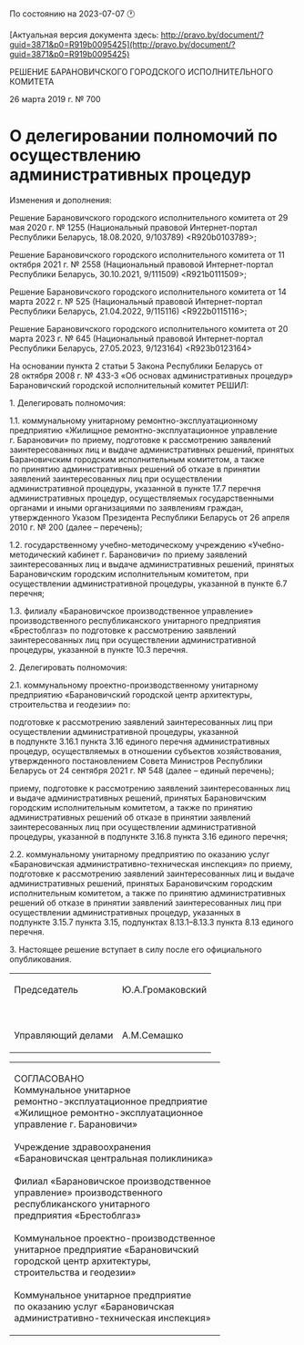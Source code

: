 По состоянию на 2023-07-07 &#x1F550;

[Актуальная версия документа здесь: http://pravo.by/document/?guid=3871&p0=R919b0095425](http://pravo.by/document/?guid=3871&p0=R919b0095425)

<p>РЕШЕНИЕ БАРАНОВИЧСКОГО ГОРОДСКОГО ИСПОЛНИТЕЛЬНОГО КОМИТЕТА</p>
<p>26 марта 2019 г. № 700</p>
<h1>О делегировании полномочий по осуществлению административных процедур</h1>
<p>Изменения и дополнения:</p>
<p>Решение Барановичского городского исполнительного комитета от 29 мая 2020 г. № 1255 (Национальный правовой Интернет-портал Республики Беларусь, 18.08.2020, 9/103789) &lt;R920b0103789&gt;;</p>
<p>Решение Барановичского городского исполнительного комитета от 11 октября 2021 г. № 2558 (Национальный правовой Интернет-портал Республики Беларусь, 30.10.2021, 9/111509) &lt;R921b0111509&gt;;</p>
<p>Решение Барановичского городского исполнительного комитета от 14 марта 2022 г. № 525 (Национальный правовой Интернет-портал Республики Беларусь, 21.04.2022, 9/115116) &lt;R922b0115116&gt;;</p>
<p>Решение Барановичского городского исполнительного комитета от 20 марта 2023 г. № 645 (Национальный правовой Интернет-портал Республики Беларусь, 27.05.2023, 9/123164) &lt;R923b0123164&gt;</p>
<p></p>
<p>На основании пункта 2 статьи 5 Закона Республики Беларусь от 28 октября 2008 г. № 433-З «Об основах административных процедур» Барановичский городской исполнительный комитет РЕШИЛ:</p>
<p>1. Делегировать полномочия:</p>
<p>1.1. коммунальному унитарному ремонтно-эксплуатационному предприятию «Жилищное ремонтно-эксплуатационное управление г. Барановичи» по приему, подготовке к рассмотрению заявлений заинтересованных лиц и выдаче административных решений, принятых Барановичским городским исполнительным комитетом, а также по принятию административных решений об отказе в принятии заявлений заинтересованных лиц при осуществлении административной процедуры, указанной в пункте 17.7 перечня административных процедур, осуществляемых государственными органами и иными организациями по заявлениям граждан, утвержденного Указом Президента Республики Беларусь от 26 апреля 2010 г. № 200 (далее – перечень);</p>
<p>1.2. государственному учебно-методическому учреждению «Учебно-методический кабинет г. Барановичи» по приему заявлений заинтересованных лиц и выдаче административных решений, принятых Барановичским городским исполнительным комитетом, при осуществлении административной процедуры, указанной в пункте 6.7 перечня;</p>
<p>1.3. филиалу «Барановичское производственное управление» производственного республиканского унитарного предприятия «Брестоблгаз» по подготовке к рассмотрению заявлений заинтересованных лиц при осуществлении административной процедуры, указанной в пункте 10.3 перечня.</p>
<p>2. Делегировать полномочия:</p>
<p>2.1. коммунальному проектно-производственному унитарному предприятию «Барановичский городской центр архитектуры, строительства и геодезии» по:</p>
<p>подготовке к рассмотрению заявлений заинтересованных лиц при осуществлении административной процедуры, указанной в подпункте 3.16.1 пункта 3.16 единого перечня административных процедур, осуществляемых в отношении субъектов хозяйствования, утвержденного постановлением Совета Министров Республики Беларусь от 24 сентября 2021 г. № 548 (далее – единый перечень);</p>
<p>приему, подготовке к рассмотрению заявлений заинтересованных лиц и выдаче административных решений, принятых Барановичским городским исполнительным комитетом, а также по принятию административных решений об отказе в принятии заявлений заинтересованных лиц при осуществлении административной процедуры, указанной в подпункте 3.16.8 пункта 3.16 единого перечня;</p>
<p>2.2. коммунальному унитарному предприятию по оказанию услуг «Барановичская административно-техническая инспекция» по приему, подготовке к рассмотрению заявлений заинтересованных лиц и выдаче административных решений, принятых Барановичским городским исполнительным комитетом, а также по принятию административных решений об отказе в принятии заявлений заинтересованных лиц при осуществлении административных процедур, указанных в подпункте 3.15.7 пункта 3.15, подпунктах 8.13.1–8.13.3 пункта 8.13 единого перечня.</p>
<p>3. Настоящее решение вступает в силу после его официального опубликования.</p>
<p></p>
<table>
<tr>
<td><p>Председатель</p></td>
<td><p>Ю.А.Громаковский</p></td>
</tr>
<tr>
<td><p></p></td>
<td><p></p></td>
</tr>
<tr>
<td><p>Управляющий делами</p></td>
<td><p>А.М.Семашко</p></td>
</tr>
</table>
<p></p>
<table><tr><td><p>СОГЛАСОВАНО<br>Коммунальное унитарное <br>ремонтно-эксплуатационное предприятие <br>«Жилищное ремонтно-эксплуатационное <br>управление г. Барановичи»<br><br>Учреждение здравоохранения <br>«Барановичская центральная поликлиника»<br><br>Филиал «Барановичское производственное <br>управление» производственного <br>республиканского унитарного <br>предприятия «Брестоблгаз»<br><br>Коммунальное проектно-производственное <br>унитарное предприятие «Барановичский <br>городской центр архитектуры, <br>строительства и геодезии»<br><br>Коммунальное унитарное предприятие <br>по оказанию услуг «Барановичская <br>административно-техническая инспекция» </p></td></tr></table>
<p></p>